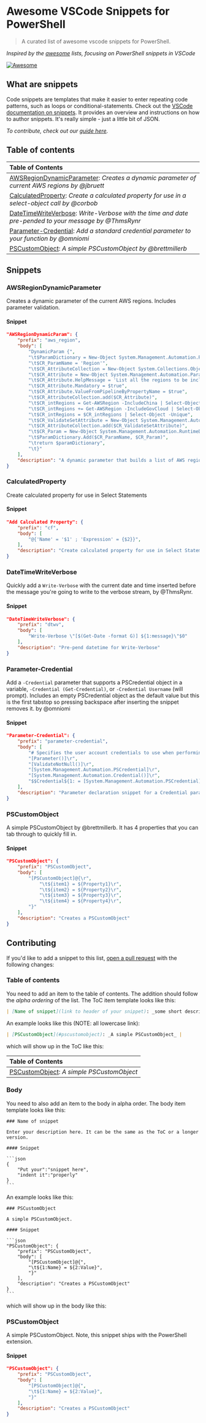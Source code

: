 # Awesome VSCode Snippets for PowerShell

> A curated list of awesome vscode snippets for PowerShell.

*Inspired by the [awesome](https://github.com/sindresorhus/awesome) lists, focusing on PowerShell snippets in VSCode*

[![Awesome](https://awesome.re/badge.svg)](https://awesome.re)

## What are snippets

Code snippets are templates that make it easier to enter repeating code patterns, such as loops or conditional-statements. Check out the [VSCode documentation on snippets](https://code.visualstudio.com/docs/editor/userdefinedsnippets). It provides an overview and instructions on how to author snippets. It's really simple - just a little bit of JSON.

_To contribute, check out our [guide here](#contributing)._

## Table of contents

| Table of Contents |
|:------------------|
| [AWSRegionDynamicParameter](#awsregiondynamicparameter): _Creates a dynamic parameter of current AWS regions by @jbruett_ |
| [CalculatedProperty](#calculatedproperty): _Create a calculated property for use in a select-object call by @corbob_ |
| [DateTimeWriteVerbose](#datetimewriteverbose): _Write-Verbose with the time and date pre-pended to your message by @ThmsRynr_ |
| [Parameter-Credential](#parameter-credential): _Add a standard credential parameter to your function by @omniomi_ |
| [PSCustomObject](#pscustomobject): _A simple PSCustomObject by @brettmillerb_ |

## Snippets

### AWSRegionDynamicParameter

Creates a dynamic parameter of the current AWS regions.  Includes parameter validation.

#### Snippet

```json
"AWSRegionDynamicParam": {
	"prefix": "aws_region",
	"body": [
		"DynamicParam {",
		"\t$ParamDictionary = New-Object System.Management.Automation.RuntimeDefinedParameterDictionary",
		"\t$CR_ParamName = 'Region'",
		"\t$CR_AttributeCollection = New-Object System.Collections.ObjectModel.Collection[System.Attribute]",
		"\t$CR_Attribute = New-Object System.Management.Automation.ParameterAttribute",
		"\t$CR_Attribute.HelpMessage = 'List all the regions to be included in the document'",
		"\t$CR_Attribute.Mandatory = $true",
		"\t$CR_Attribute.ValueFromPipelineByPropertyName = $true",
		"\t$CR_AttributeCollection.add($CR_Attribute)",
		"\t$CR_intRegions = Get-AWSRegion -IncludeChina | Select-Object -ExpandProperty Region",
		"\t$CR_intRegions += Get-AWSRegion -IncludeGovCloud | Select-Object -ExpandProperty Region",
		"\t$CR_intRegions = $CR_intRegions | Select-Object -Unique",
		"\t$CR_ValidateSetAttribute = New-Object System.Management.Automation.ValidateSetAttribute($CR_intRegions)",
		"\t$CR_AttributeCollection.add($CR_ValidateSetAttribute)",
		"\t$CR_Param = New-Object System.Management.Automation.RuntimeDefinedParameter($CR_ParamName, [String[]],$CR_AttributeCollection)",
		"\t$ParamDictionary.Add($CR_ParamName, $CR_Param)",
		"\treturn $paramDictionary",
		"\t}"
	],
	"description": "A dynamic parameter that builds a list of AWS regions"
}
```

### CalculatedProperty

Create calculated property for use in Select Statements

#### Snippet

```json
"Add Calculated Property": {
	"prefix": "cf",
	"body": [
		"@{'Name' = '$1' ; 'Expression' = {$2}}",
	],
	"description": "Create calculated property for use in Select Statements"
}
```

### DateTimeWriteVerbose

Quickly add a `Write-Verbose` with the current date and time inserted before the message you're going to write to the verbose stream, by @ThmsRynr.

#### Snippet

```json
"DateTimeWriteVerbose": {
    "prefix": "dtwv",
    "body": [
        "Write-Verbose \"[$(Get-Date -format G)] ${1:message}\"$0"
    ],
    "description": "Pre-pend datetime for Write-Verbose"
}
```

### Parameter-Credential

Add a `-Credential` parameter that supports a PSCredential object in a variable, `-Credential (Get-Credential)`, or `-Credential Username` (will prompt). Includes an empty PSCredential object as the default value but this is the first tabstop so pressing backspace after inserting the snippet removes it. by @omniomi

#### Snippet

```json
"Parameter-Credential": {
    "prefix": "parameter-credential",
    "body": [
        "# Specifies the user account credentials to use when performing this task.\r",
        "[Parameter()]\r",
        "[ValidateNotNull()]\r",
        "[System.Management.Automation.PSCredential]\r",
        "[System.Management.Automation.Credential()]\r",
        "$$Credential${1: = [System.Management.Automation.PSCredential]::Empty}"
    ],
    "description": "Parameter declaration snippet for a Credential parameter."
}
```

### PSCustomObject

A simple PSCustomObject by @brettmillerb. It has 4 properties that you can tab through to quickly fill in.

#### Snippet

```json
"PSCustomObject": {
    "prefix": "PSCustomObject",
    "body": [
        "[PSCustomObject]@{\r",
            "\t${item1} = ${Property1}\r",
            "\t${item2} = ${Property2}\r",
            "\t${item3} = ${Property3}\r",
            "\t${item4} = ${Property4}\r",
        "}"
    ],
    "description": "Creates a PSCustomObject"
}
```

## Contributing

If you'd like to add a snippet to this list, [open a pull request](https://opensource.guide/how-to-contribute/#opening-a-pull-request) with the following changes:

### Table of contents

You need to add an item to the table of contents. The addition should follow the *alpha ordering* of the list.
The ToC item template looks like this:

```md
| [Name of snippet](link to header of your snippet): _some short description_ |
```

An example looks like this (NOTE: all lowercase link):

```md
| [PSCustomObject](#pscustomobject): _A simple PSCustomObject_ |
```

which will show up in the ToC like this:

| Table of Contents |
|:------------------|
| [PSCustomObject](#pscustomobject): _A simple PSCustomObject_ |

### Body

You need to also add an item to the body in alpha order. The body item template looks like this:

    ### Name of snippet

    Enter your description here. It can be the same as the ToC or a longer version.

    #### Snippet

    ```json
    {
        "Put your":"snippet here",
        "indent it":"properly"
    }
    ```

An example looks like this:

    ### PSCustomObject

    A simple PSCustomObject.

    #### Snippet

    ```json
    "PSCustomObject": {
        "prefix": "PSCustomObject",
        "body": [
            "[PSCustomObject]@{",
            "\t${1:Name} = ${2:Value}",
            "}"
        ],
        "description": "Creates a PSCustomObject"
    }
    ```

which will show up in the body like this:

### PSCustomObject

A simple PSCustomObject. Note, this snippet ships with the PowerShell extension.

#### Snippet

```json
"PSCustomObject": {
    "prefix": "PSCustomObject",
    "body": [
        "[PSCustomObject]@{",
        "\t${1:Name} = ${2:Value}",
        "}"
    ],
    "description": "Creates a PSCustomObject"
}
```
